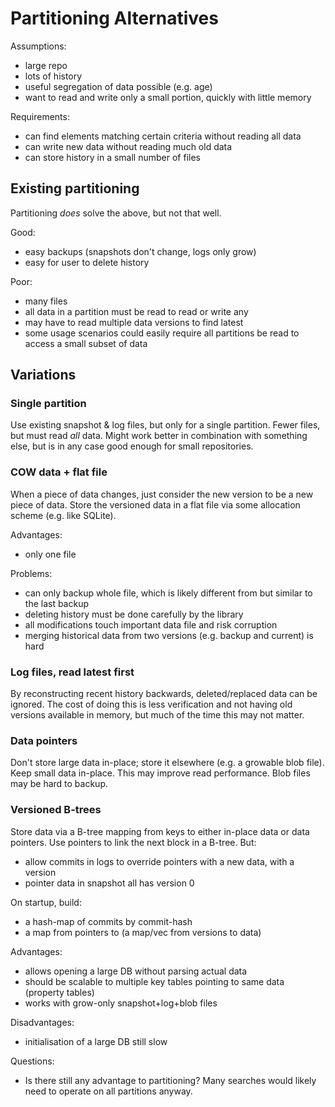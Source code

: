 Partitioning Alternatives
========

Assumptions:

- large repo
- lots of history
- useful segregation of data possible (e.g. age)
- want to read and write only a small portion, quickly with little memory

Requirements:

- can find elements matching certain criteria without reading all data
- can write new data without reading much old data
- can store history in a small number of files


Existing partitioning
-------

Partitioning *does* solve the above, but not that well.

Good:

*   easy backups (snapshots don't change, logs only grow)
*   easy for user to delete history

Poor:

*   many files
*   all data in a partition must be read to read or write any
*   may have to read multiple data versions to find latest
*   some usage scenarios could easily require all partitions be read to access
    a small subset of data


Variations
----------

### Single partition

Use existing snapshot & log files, but only for a single partition.
Fewer files, but must read *all* data. Might work better in combination with something else,
but is in any case good enough for small repositories.


### COW data + flat file

When a piece of data changes, just consider the new version to be a new piece of data. Store the
versioned data in a flat file via some allocation scheme (e.g. like SQLite).

Advantages:

*   only one file

Problems:

*   can only backup whole file, which is likely different from but similar to the last backup
*   deleting history must be done carefully by the library
*   all modifications touch important data file and risk corruption
*   merging historical data from two versions (e.g. backup and current) is hard


### Log files, read latest first

By reconstructing recent history backwards, deleted/replaced data can be ignored. The cost of
doing this is less verification and not having old versions available in memory, but much of the
time this may not matter.

### Data pointers

Don't store large data in-place; store it elsewhere (e.g. a growable blob file). Keep small data
in-place. This may improve read performance. Blob files may be hard to backup.


### Versioned B-trees

Store data via a B-tree mapping from keys to either in-place data or data pointers. Use pointers
to link the next block in a B-tree. But:

*   allow commits in logs to override pointers with a new data, with a version
*   pointer data in snapshot all has version 0

On startup, build:

*   a hash-map of commits by commit-hash
*   a map from pointers to (a map/vec from versions to data)

Advantages:

*   allows opening a large DB without parsing actual data
*   should be scalable to multiple key tables pointing to same data (property tables)
*   works with grow-only snapshot+log+blob files

Disadvantages:

*   initialisation of a large DB still slow

Questions:

*   Is there still any advantage to partitioning? Many searches would likely need to operate on all
    partitions anyway.
